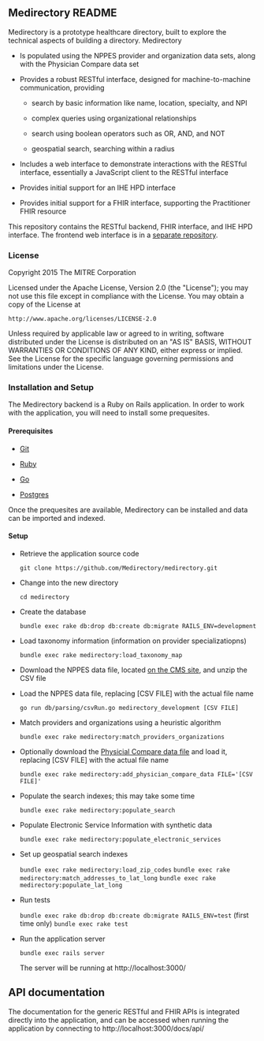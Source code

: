 ## Medirectory README

Medirectory is a prototype healthcare directory, built to explore the technical aspects of building a directory. Medirectory

* Is populated using the NPPES provider and organization data sets, along with the Physician Compare data set

* Provides a robust RESTful interface, designed for machine-to-machine communication, providing

  * search by basic information like name, location, specialty, and NPI

  * complex queries using organizational relationships

  * search using boolean operators such as OR, AND, and NOT

  * geospatial search, searching within a radius

* Includes a web interface to demonstrate interactions with the RESTful interface, essentially a JavaScript client to the RESTful interface

* Provides initial support for an IHE HPD interface

* Provides initial support for a FHIR interface, supporting the Practitioner FHIR resource

This repository contains the RESTful backend, FHIR interface, and IHE HPD interface. The frontend web interface is in a [separate repository](https://github.com/Medirectory/medirectory-frontend).

### License

Copyright 2015 The MITRE Corporation

Licensed under the Apache License, Version 2.0 (the "License"); you may not use this file except in compliance with the License. You may obtain a copy of the License at

```
http://www.apache.org/licenses/LICENSE-2.0
```

Unless required by applicable law or agreed to in writing, software distributed under the License is distributed on an "AS IS" BASIS, WITHOUT WARRANTIES OR CONDITIONS OF ANY KIND, either express or implied. See the License for the specific language governing permissions and limitations under the License.


### Installation and Setup

The Medirectory backend is a Ruby on Rails application. In order to work with the application, you will need to install some prequesites.

#### Prerequisites

* [Git](http://git-scm.com/)

* [Ruby](https://www.ruby-lang.org/)

* [Go](https://golang.org/)

* [Postgres](http://www.postgresql.org/)

Once the prequesites are available, Medirectory can be installed and data can be imported and indexed.

#### Setup

* Retrieve the application source code

    `git clone https://github.com/Medirectory/medirectory.git`

* Change into the new directory

    `cd medirectory`

* Create the database

    `bundle exec rake db:drop db:create db:migrate RAILS_ENV=development`

* Load taxonomy information (information on provider specializatiopns)

    `bundle exec rake medirectory:load_taxonomy_map`

* Download the NPPES data file, located [on the CMS site](http://download.cms.gov/nppes/NPI_Files.html), and unzip the CSV file

* Load the NPPES data file, replacing [CSV FILE] with the actual file name

    `go run db/parsing/csvRun.go medirectory_development [CSV FILE]`

* Match providers and organizations using a heuristic algorithm

    `bundle exec rake medirectory:match_providers_organizations`

* Optionally download the [Physicial Compare data file](https://data.medicare.gov/data/physician-compare) and load it, replacing [CSV FILE] with the actual file name

    `bundle exec rake medirectory:add_physician_compare_data FILE='[CSV FILE]'`

* Populate the search indexes; this may take some time

    `bundle exec rake medirectory:populate_search`

* Populate Electronic Service Information with synthetic data

    `bundle exec rake medirectory:populate_electronic_services`

* Set up geospatial search indexes

    `bundle exec rake medirectory:load_zip_codes`
    `bundle exec rake medirectory:match_addresses_to_lat_long`
    `bundle exec rake medirectory:populate_lat_long`

* Run tests

    `bundle exec rake db:drop db:create db:migrate RAILS_ENV=test` (first time only)
    `bundle exec rake test`

* Run the application server

    `bundle exec rails server`

    The server will be running at http://localhost:3000/

## API documentation

The documentation for the generic RESTful and FHIR APIs is integrated directly into the application, and can be accessed when running the application by connecting to http://localhost:3000/docs/api/
